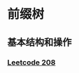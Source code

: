 # 前缀树

## 基本结构和操作

### [Leetcode 208](../../../codes/algorithm/leetcode/tree/prefix-tree/leetcode-208.cpp)

